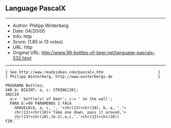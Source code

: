 
## Language PascalX ##
---
- Author: Philipp Winterberg
- Date: 04/20/05
- Info: http
- Score:  (1.85 in 13 votes)
- URL: http
- Original URL: http://www.99-bottles-of-beer.net/language-pascalx-532.html
---

```{ PascalX [Portuguese] version of 99 Bottles of beer (Bottles.pas) }
{ See http://www.readyideas.com/pascalx.htm                        }
{ Philipp Winterberg, http://www.winterbergs.de                    }

PROGRAMA Bottles; 
VAR b: BIGINT; a, c: STRING[20];
INICIO
  a:= ' bottle(s) of beer'; c:= ' on the wall';  
  PARA b:=99 PARAMENOS 1 FACA
    GRAVELN(b, a, c, ', '+chr(13)+chr(10), b, a, '.'+
    chr(13)+chr(10)+'Take one down, pass it around,'+
    chr(13)+chr(10),(b-1),a,c,'.'+chr(13)+chr(10))
FIM.```